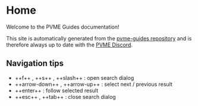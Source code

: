 # Home

Welcome to the PVME Guides documentation!

This site is automatically generated from the [pvme-guides repository](https://github.com/pvme/pvme-guides) and is therefore always up to date with the [PVME Discord](https://discord.gg/6djqFVN).

## Navigation tips

* ++f++ , ++s++ , ++slash++ : open search dialog
* ++arrow-down++ , ++arrow-up++ : select next / previous result
* ++enter++ : follow selected result
* ++esc++ , ++tab++ : close search dialog
